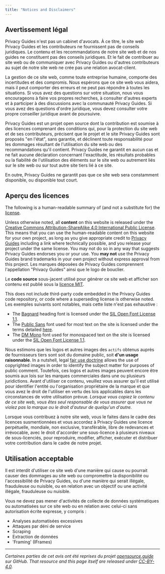 ```yaml
---
title: "Notices and Disclaimers"
---
```


## Avertissement légal

Privacy Guides n'est pas un cabinet d'avocats. À ce titre, le site web Privacy Guides et les contributeurs ne fournissent pas de conseils juridiques. Le contenu et les recommandations de notre site web et de nos guides ne constituent pas des conseils juridiques. Et le fait de contribuer au site web ou de communiquer avec Privacy Guides ou d'autres contributeurs au sujet de notre site web ne crée pas une relation avocat-client.

La gestion de ce site web, comme toute entreprise humaine, comporte des incertitudes et des compromis. Nous espérons que ce site web vous aidera, mais il peut comporter des erreurs et ne peut pas répondre à toutes les situations. Si vous avez des questions sur votre situation, nous vous encourageons à faire vos propres recherches, à consulter d'autres experts et à participer à des discussions avec la communauté Privacy Guides. Si vous avez des questions d'ordre juridique, vous devez consulter votre propre conseiller juridique avant de poursuivre.

Privacy Guides est un projet open source dont la contribution est soumise à des licences comprenant des conditions qui, pour la protection du site web et de ses contributeurs, précisent que le projet et le site Privacy Guides sont proposés "en l'état", sans garantie, et déclinent toute responsabilité pour les dommages résultant de l'utilisation du site web ou des recommandations qu'il contient. Privacy Guides ne garantit en aucun cas et ne fait aucune déclaration concernant l'exactitude, les résultats probables ou la fiabilité de l'utilisation des éléments sur le site web ou autrement liés sur le site web ou sur tout autre site tiers lié à ce site.

En outre, Privacy Guides ne garantit pas que ce site web sera constamment disponible, ou disponible tout court.

## Aperçu des licences

<div class="admonition danger" markdown>

The following is a human-readable summary of (and not a substitute for) the [license](https://github.com/privacyguides/privacyguides.org/blob/main/README.md#license).

</div>

Unless otherwise noted, all **content** on this website is released under the [Creative Commons Attribution-ShareAlike 4.0 International Public License](https://github.com/privacyguides/privacyguides.org/tree/main/LICENSE). This means that you can use the human-readable content on this website for your own project, as long as you give appropriate credit to [Privacy Guides](https://www.privacyguides.org) including a link where technically possible, and you release your project under the same license. You may not do so in any way that suggests Privacy Guides endorses you or your use. You **may not** use the Privacy Guides brand trademarks in your own project without express approval from this project. Les marques déposées de Privacy Guides comprennent l'appellation "Privacy Guides" ainsi que le logo de bouclier.

Le **code source** sous-jacent utilisé pour générer ce site web et afficher son contenu est publié sous la [licence MIT](https://github.com/privacyguides/privacyguides.org/tree/main/LICENSE-CODE).

This does not include third-party code embedded in the Privacy Guides code repository, or code where a superseding license is otherwise noted. Les exemples suivants sont notables, mais cette liste n'est pas exhaustive :

* The [Bagnard](https://github.com/privacyguides/brand/tree/67166ed8b641d8ac1837d0b75329e02ed4056704/fonts/Bagnard) heading font is licensed under the [SIL Open Font License 1.1](https://github.com/privacyguides/brand/blob/67166ed8b641d8ac1837d0b75329e02ed4056704/fonts/Bagnard/LICENSE.txt).
* The [Public Sans](https://github.com/privacyguides/brand/tree/67166ed8b641d8ac1837d0b75329e02ed4056704/fonts/Public%20Sans) font used for most text on the site is licensed under the terms detailed [here](https://github.com/privacyguides/brand/blob/67166ed8b641d8ac1837d0b75329e02ed4056704/fonts/Public%20Sans/LICENSE.txt).
* The [DM Mono](https://github.com/privacyguides/brand/tree/67166ed8b641d8ac1837d0b75329e02ed4056704/fonts/DM%20Mono) font used for monospaced text on the site is licensed under the [SIL Open Font License 1.1](https://github.com/privacyguides/brand/blob/67166ed8b641d8ac1837d0b75329e02ed4056704/fonts/DM%20Mono/LICENSE.txt).

Nous estimons que les logos et autres images des `actifs` obtenus auprès de fournisseurs tiers sont soit du domaine public, soit **d'un usage raisonnable**. In a nutshell, legal [fair use doctrine](https://copyright.gov/fair-use/more-info.html) allows the use of copyrighted images in order to identify the subject matter for purposes of public comment. Toutefois, ces logos et autres images peuvent encore être soumis aux lois sur les marques commerciales dans une ou plusieurs juridictions. Avant d'utiliser ce contenu, veuillez vous assurer qu'il est utilisé pour identifier l'entité ou l'organisation propriétaire de la marque et que vous avez le droit de l'utiliser en vertu des lois applicables dans les circonstances de votre utilisation prévue. *Lorsque vous copiez le contenu de ce site web, vous êtes seul responsable de vous assurer que vous ne violez pas la marque ou le droit d'auteur de quelqu'un d'autre.*

Lorsque vous contribuez à notre site web, vous le faites dans le cadre des licences susmentionnées et vous accordez à Privacy Guides une licence perpétuelle, mondiale, non exclusive, transférable, libre de redevances et irrévocable, avec le droit d'accorder une sous-licence à plusieurs niveaux de sous-licenciés, pour reproduire, modifier, afficher, exécuter et distribuer votre contribution dans le cadre de notre projet.

## Utilisation acceptable

Il est interdit d'utiliser ce site web d'une manière qui cause ou pourrait causer des dommages au site web ou compromettre la disponibilité ou l'accessibilité de Privacy Guides, ou d'une manière qui serait illégale, frauduleuse ou nuisible, ou en relation avec un objectif ou une activité illégale, frauduleuse ou nuisible.

Vous ne devez pas mener d'activités de collecte de données systématiques ou automatisées sur ce site web ou en relation avec celui-ci sans autorisation écrite expresse, y compris :

* Analyses automatisées excessives
* Attaques par déni de service
* Scraping
* Extraction de données
* 'Framing' (IFrames)

---

*Certaines parties de cet avis ont été reprises du projet [opensource.guide](https://github.com/github/opensource.guide/blob/master/notices.md) sur GitHub. That resource and this page itself are released under [CC-BY-4.0](https://creativecommons.org/licenses/by-sa/4.0).*
